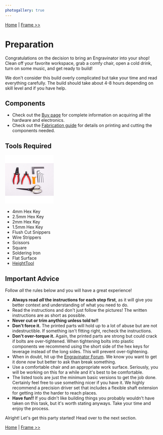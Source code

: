 ```yaml
---
photogallery: true
---
```


[Home](/mk1/build/) | [Frame >>](01.Frame.html)

# Preparation

Congratulations on the decision to bring an Engravinator into your shop! Clean off your favorite workspace, grab a comfy chair, open a cold drink, turn on some music, and get ready to build!

We don't consider this build overly complicated but take your time and read everything carefully. The build should take about 4-8 hours depending on skill level and if you have help.

## Components

-   Check out the [Buy page](/mk1/buy/) for complete information on acquiring all the hardware and electronics.
-   Check out the [Fabrication guide](/mk1/print/) for details on printing and cutting the components needed.

## Tools Required

<a href="/mk1/img/build/001.jpg" data-imagelightbox="groupa"><img src="/mk1/img/build/thumb/001.jpg"></a>

-   4mm Hex Key
-   2.5mm Hex Key
-   2mm Hex Key
-   1.5mm Hex Key
-   Flush Cut Snippers
-   Wire Strippers
-   Scissors
-   Square
-   Soldering Iron
-   Flat Surface
-   [HeightTool](https://github.com/ManiacalLabs/Engravinator/blob/master/Mk1/Fabrication/3D_Printed/Core_Components/HeightTool.stl)

## Important Advice

Follow *all* the rules below and you will have a great experience!

-   **Always read _all_ the instructions for each step first**, as it will give you better context and understanding of what you need to do.
-   Read the instructions and don't just follow the pictures! The written instructions are as short as possible.
-   **Never cut or trim anything unless told to!!**
-   **Don't force it.** The printed parts will hold up to a lot of abuse but are not indestructible. If something isn't fitting right, recheck the instructions.
-   **Don't over-torque it.** Again, the printed parts are strong but could crack if bolts are over-tightened. When tightening bolts into plastic components we recommend using the short side of the hex keys for leverage instead of the long sides. This will prevent over-tightening. 
-   When in doubt, hit up the [Engravinator Forum](https://forum.maniacallabs.com/c/engravinator). We know you want to get it done *now* but better to ask than break something.
-   Use a comfortable chair and an appropriate work surface. Seriously, you will be working on this for a while and it's best to be comfortable.
-   The listed tools are just the minimum basic versions to get the job done. Certainly feel free to use something nicer if you have it. We highly recommend a precision driver set that includes a flexible shaft extension for getting into the harder to reach places.
-   **Have fun!!** If you didn't like building things you probably wouldn't have taken on this task, but it's worth stating anyways. Take your time and enjoy the process.



Alright! Let's get this party started! Head over to the next section.

[Home](/mk1/build/) | [Frame >>](01.Frame.html)